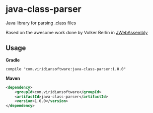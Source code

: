 # java-class-parser
Java library for parsing .class files

Based on the awesome work done by Volker Berlin in [JWebAssembly](https://github.com/i-net-software/JWebAssembly)

## Usage

__Gradle__

```
compile "com.viridiansoftware:java-class-parser:1.0.0"
```

__Maven__

```xml
<dependency>
    <groupId>com.viridiansoftware</groupId>
    <artifactId>java-class-parser</artifactId>
    <version>1.0.0</version>
</dependency>
```